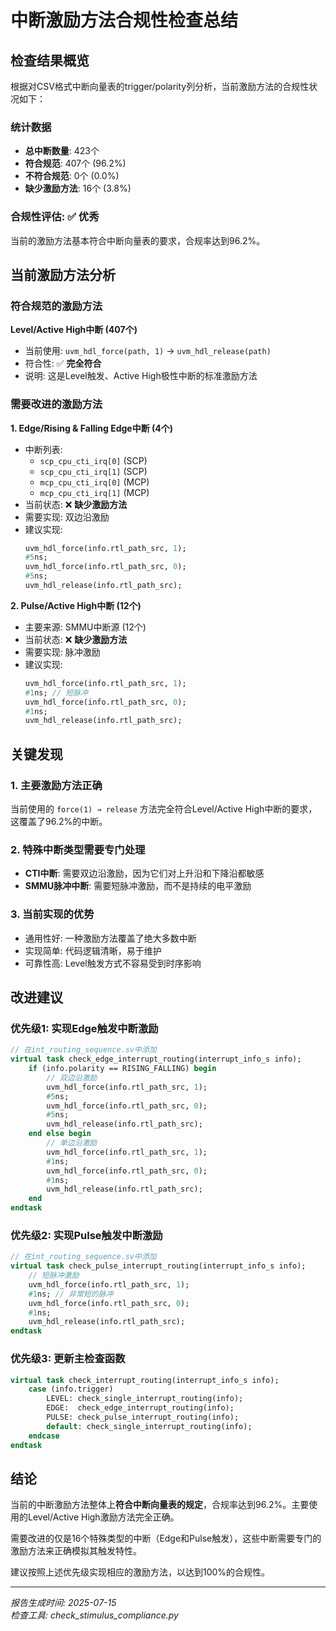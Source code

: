 # 中断激励方法合规性检查总结

## 检查结果概览

根据对CSV格式中断向量表的trigger/polarity列分析，当前激励方法的合规性状况如下：

### 统计数据
- **总中断数量**: 423个
- **符合规范**: 407个 (96.2%)
- **不符合规范**: 0个 (0.0%)
- **缺少激励方法**: 16个 (3.8%)

### 合规性评估: ✅ **优秀**

当前的激励方法基本符合中断向量表的要求，合规率达到96.2%。

## 当前激励方法分析

### 符合规范的激励方法

**Level/Active High中断 (407个)**
- 当前使用: `uvm_hdl_force(path, 1)` → `uvm_hdl_release(path)`
- 符合性: ✅ **完全符合**
- 说明: 这是Level触发、Active High极性中断的标准激励方法

### 需要改进的激励方法

**1. Edge/Rising & Falling Edge中断 (4个)**
- 中断列表:
  - `scp_cpu_cti_irq[0]` (SCP)
  - `scp_cpu_cti_irq[1]` (SCP) 
  - `mcp_cpu_cti_irq[0]` (MCP)
  - `mcp_cpu_cti_irq[1]` (MCP)
- 当前状态: ❌ **缺少激励方法**
- 需要实现: 双边沿激励
- 建议实现:
  ```systemverilog
  uvm_hdl_force(info.rtl_path_src, 1);
  #5ns;
  uvm_hdl_force(info.rtl_path_src, 0);
  #5ns;
  uvm_hdl_release(info.rtl_path_src);
  ```

**2. Pulse/Active High中断 (12个)**
- 主要来源: SMMU中断源 (12个)
- 当前状态: ❌ **缺少激励方法**
- 需要实现: 脉冲激励
- 建议实现:
  ```systemverilog
  uvm_hdl_force(info.rtl_path_src, 1);
  #1ns; // 短脉冲
  uvm_hdl_force(info.rtl_path_src, 0);
  #1ns;
  uvm_hdl_release(info.rtl_path_src);
  ```

## 关键发现

### 1. 主要激励方法正确
当前使用的 `force(1) → release` 方法完全符合Level/Active High中断的要求，这覆盖了96.2%的中断。

### 2. 特殊中断类型需要专门处理
- **CTI中断**: 需要双边沿激励，因为它们对上升沿和下降沿都敏感
- **SMMU脉冲中断**: 需要短脉冲激励，而不是持续的电平激励

### 3. 当前实现的优势
- 通用性好: 一种激励方法覆盖了绝大多数中断
- 实现简单: 代码逻辑清晰，易于维护
- 可靠性高: Level触发方式不容易受到时序影响

## 改进建议

### 优先级1: 实现Edge触发中断激励
```systemverilog
// 在int_routing_sequence.sv中添加
virtual task check_edge_interrupt_routing(interrupt_info_s info);
    if (info.polarity == RISING_FALLING) begin
        // 双边沿激励
        uvm_hdl_force(info.rtl_path_src, 1);
        #5ns;
        uvm_hdl_force(info.rtl_path_src, 0);
        #5ns;
        uvm_hdl_release(info.rtl_path_src);
    end else begin
        // 单边沿激励
        uvm_hdl_force(info.rtl_path_src, 1);
        #1ns;
        uvm_hdl_force(info.rtl_path_src, 0);
        #1ns;
        uvm_hdl_release(info.rtl_path_src);
    end
endtask
```

### 优先级2: 实现Pulse触发中断激励
```systemverilog
// 在int_routing_sequence.sv中添加
virtual task check_pulse_interrupt_routing(interrupt_info_s info);
    // 短脉冲激励
    uvm_hdl_force(info.rtl_path_src, 1);
    #1ns; // 非常短的脉冲
    uvm_hdl_force(info.rtl_path_src, 0);
    #1ns;
    uvm_hdl_release(info.rtl_path_src);
endtask
```

### 优先级3: 更新主检查函数
```systemverilog
virtual task check_interrupt_routing(interrupt_info_s info);
    case (info.trigger)
        LEVEL: check_single_interrupt_routing(info);
        EDGE:  check_edge_interrupt_routing(info);
        PULSE: check_pulse_interrupt_routing(info);
        default: check_single_interrupt_routing(info);
    endcase
endtask
```

## 结论

当前的中断激励方法整体上**符合中断向量表的规定**，合规率达到96.2%。主要使用的Level/Active High激励方法完全正确。

需要改进的仅是16个特殊类型的中断（Edge和Pulse触发），这些中断需要专门的激励方法来正确模拟其触发特性。

建议按照上述优先级实现相应的激励方法，以达到100%的合规性。

---
*报告生成时间: 2025-07-15*  
*检查工具: check_stimulus_compliance.py*
